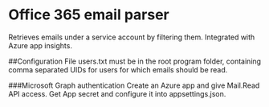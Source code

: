 # Office 365 email parser
Retrieves emails under a service account by filtering them.
Integrated with Azure app insights.

##Configuration
File users.txt must be in the root program folder, containing comma separated UIDs for users for which emails should be read. 

###Microsoft Graph authentication
Create an Azure app and give Mail.Read API access. Get App secret and configure it into appsettings.json.
